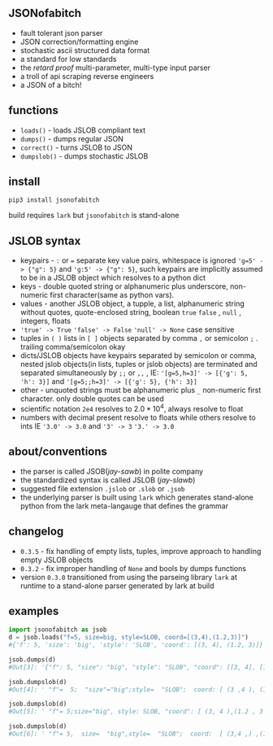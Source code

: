 ## JSONofabitch

- fault tolerant json parser
- JSON correction/formatting engine
- stochastic ascii structured data format
- a standard for low standards
- the *retard proof* multi-parameter, multi-type input parser
- a troll of api scraping reverse engineers
- a JSON of a bitch!


functions
---------

- ``loads()`` - loads JSLOB compliant text 
- ``dumps()`` - dumps regular JSON
- ``correct()`` - turns JSLOB to JSON 
- ``dumpslob()`` - dumps stochastic JSLOB

install
-------

```
pip3 install jsonofabitch
```

build requires ``lark`` but ``jsonofabitch`` is stand-alone


JSLOB syntax
------------

- keypairs -  ``:`` or ``=`` separate key value pairs, whitespace is ignored  ``'g=5' -> {"g": 5}`` and ``'g:5' -> {"g": 5}``, such keypairs are implicitly assumed to be in a JSLOB object which resolves to a python dict
- keys - double quoted string or alphanumeric plus underscore, non-numeric first character(same as python vars). 
- values - another JSLOB object, a tupple, a list, alphanumeric string without quotes, quote-enclosed string, boolean ``true`` ``false`` , ``null`` , integers, floats
- ``'true' -> True`` ``'false' -> False`` ``'null' -> None`` case sensitive
- tuples in ``( )`` lists in ``[ ]`` objects separated by comma ``,`` or semicolon ``;`` . trailing comma/semicolon okay
- dicts/JSLOB objects have keypairs separated by semicolon or comma, nested jslob objects(in lists, tuples or jslob objects) are terminated and separated simultaneously by ``;;`` or ``,,`` , IE: ``'[g=5,h=3]' -> [{'g': 5, 'h': 3}]`` and ``'[g=5;;h=3]' -> [{'g': 5}, {'h': 3}]``
- other - unquoted strings must be alphanumeric plus ``_`` non-numeric first character. only double quotes can be used
- scientific notation ``2e4`` resolves to $2.0 * 10^4$, always resolve to float
- numbers with decimal present resolve to floats while others resolve to ints IE ``'3.0' -> 3.0`` and ``'3' -> 3`` ``'3.' -> 3.0``


about/conventions
-----------------

- the parser is called JSOB(*jay-sawb*) in polite company
- the standardized syntax is called JSLOB (*jay-slawb*)
- suggested file extension ``.jslob`` or ``.slob`` or ``.jsob`` 
- the underlying parser is built using ``lark`` which generates stand-alone python from the lark meta-langauge that defines the grammar


changelog
---------

- ``0.3.5`` - fix handling of empty lists, tuples, improve approach to handling empty JSLOB objects
- ``0.3.2`` - fix improper handling of ``None`` and bools by dumps functions
- version ``0.3.0`` transitioned from using the parseing library ``lark`` at runtime to a stand-alone parser generated by lark at build

examples
--------

```python
import jsonofabitch as jsob
d = jsob.loads("f=5, size=big, style=SLOB, coord=[(3,4),(1.2,3)]")
#{'f': 5, 'size': 'big', 'style': 'SLOB', 'coord': [(3, 4), (1.2, 3)]}

jsob.dumps(d)
#Out[3]: '{"f": 5, "size": "big", "style": "SLOB", "coord": [[3, 4], [1.2, 3]]}'

jsob.dumpslob(d)
#Out[4]: ' "f"=  5;  "size"="big";style=  "SLOB";  coord: [ (3 ,4 ), (1.2, 3,)  ];'

jsob.dumpslob(d)
#Out[5]: ' "f"= 5;size="big", style: SLOB, "coord": [ (3, 4 ),(1.2 , 3  ) ];'

jsob.dumpslob(d)
#Out[6]: ' "f"= 5,  size=  "big",style=  "SLOB";  coord:  [ (3,4 ,) ,(1.2 , 3,)  ];'
```
